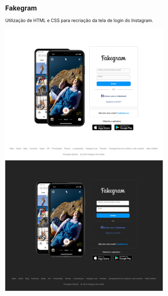 ## Fakegram

Utilização de HTML e CSS para recriação da tela de login do Instagram.

![](https://github.com/gio-bon/Fakegram/blob/main/capturas/Fakegram.png?raw=true)
![](https://github.com/gio-bon/Fakegram/blob/main/capturas/Fakegran-black.png?raw=true)
